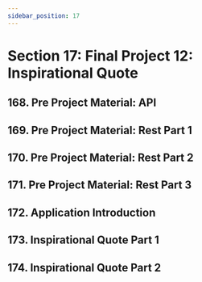 ```yaml
---
sidebar_position: 17
---
```


# Section 17: Final Project 12: Inspirational Quote

## 168. Pre Project Material: API

>

## 169. Pre Project Material: Rest Part 1

>

## 170. Pre Project Material: Rest Part 2

>

## 171. Pre Project Material: Rest Part 3

>

## 172. Application Introduction

>

## 173. Inspirational Quote Part 1

>

## 174. Inspirational Quote Part 2

>
